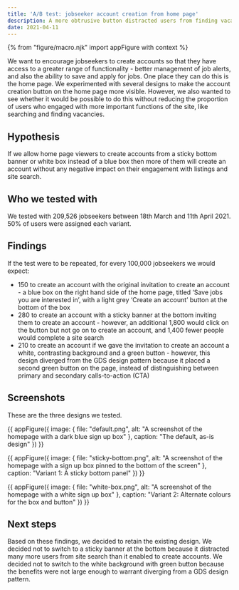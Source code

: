 ```yaml
---
title: 'A/B test: jobseeker account creation from home page'
description: A more obtrusive button distracted users from finding vacancies.
date: 2021-04-11
---
```


{% from "figure/macro.njk" import appFigure with context %}

We want to encourage jobseekers to create accounts so that they have access to a greater range of functionality - better management of job alerts, and also the ability to save and apply for jobs. One place they can do this is the home page. We experimented with several designs to make the account creation button on the home page more visible. However, we also wanted to see whether it would be possible to do this without reducing the proportion of users who engaged with more important functions of the site, like searching and finding vacancies.

## Hypothesis

If we allow home page viewers to create accounts from a sticky bottom banner or white box instead of a blue box then more of them will create an account without any negative impact on their engagement with listings and site search.

## Who we tested with

We tested with 209,526 jobseekers between 18th March and 11th April 2021. 50% of users were assigned each variant.

## Findings

If the test were to be repeated, for every 100,000 jobseekers we would expect:

* 150 to create an account with the original invitation to create an account - a blue box on the right hand side of the home page, titled ‘Save jobs you are interested in’, with a light grey ‘Create an account’ button at the bottom of the box
* 280 to create an account with a sticky banner at the bottom inviting them to create an account - however, an additional 1,800 would click on the button but not go on to create an account, and 1,400 fewer people would complete a site search
* 210 to create an account if we gave the invitation to create an account a white, contrasting background and a green button - however, this design diverged from the GDS design pattern because it placed a second green button on the page, instead of distinguishing between primary and secondary calls-to-action (CTA)

## Screenshots

These are the three designs we tested.

{{ appFigure({
  image: {
    file: "default.png",
    alt: "A screenshot of the homepage with a dark blue sign up box" 
   },
  caption: "The default, as-is design"
}) }}

{{ appFigure({
  image: {
    file: "sticky-bottom.png",
    alt: "A screenshot of the homepage with a sign up box pinned to the bottom of the screen"
  },
  caption: "Variant 1: A sticky bottom panel"
}) }}

{{ appFigure({
  image: {
    file: "white-box.png",
    alt: "A screenshot of the homepage with a white sign up box"
  },
  caption: "Variant 2: Alternate colours for the box and button"
}) }}

## Next steps

Based on these findings, we decided to retain the existing design. We decided not to switch to a sticky banner at the bottom because it distracted many more users from site search than it enabled to create accounts. We decided not to switch to the white background with green button because the benefits were not large enough to warrant diverging from a GDS design pattern.
